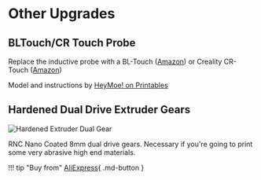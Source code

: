 # Other Upgrades

## BLTouch/CR Touch Probe

Replace the inductive probe with a BL-Touch ([Amazon](https://www.amazon.com/ANTCLABS-BLTouch-Leveling-Premium-Extension/dp/B076PQG1FF?th=1&linkCode=ll1&tag=blakadders-20&linkId=313bc8a41333f5614d6a927bae79978b&language=en_US&ref_=as_li_ss_tl)) or Creality CR-Touch ([Amazon](https://www.amazon.com/Professional-Auto-Leveling-Specially-Designed/dp/B0979F7RWN?crid=1MSC9M58TGJF1&keywords=cr+touch&qid=1681466792&sprefix=cr+%2Caps%2C616&sr=8-3&linkCode=ll1&tag=blakadders-20&linkId=31d299c65d33f37e51c522d4ff1c688b&language=en_US&ref_=as_li_ss_tl))

Model and instructions by [HeyMoe! on Printables](https://www.printables.com/model/382057-bltouch-cr-touch-mount-for-sv06)

## Hardened Dual Drive Extruder Gears

![Hardened Extruder Dual Gear](/images/hardened_extruder_dual_gear.webp)

RNC Nano Coated 8mm dual drive gears. Necessary if you're going to print some very abrasive high end materials.

!!! tip "Buy from"
    [AliExpress](https://www.aliexpress.com/item/1005003489229336.html?aff_fcid=e485c4c83b8d445fbf7ec23cb5629314-1681809540283-02962-_DBAPudB&tt=CPS_NORMAL&aff_fsk=_DBAPudB&aff_platform=shareComponent-detail&sk=_DBAPudB&aff_trace_key=e485c4c83b8d445fbf7ec23cb5629314-1681809540283-02962-_DBAPudB&terminal_id=5328bb0326ad4ecea39a5766fa327b23&afSmartRedirect=y){ .md-button }
